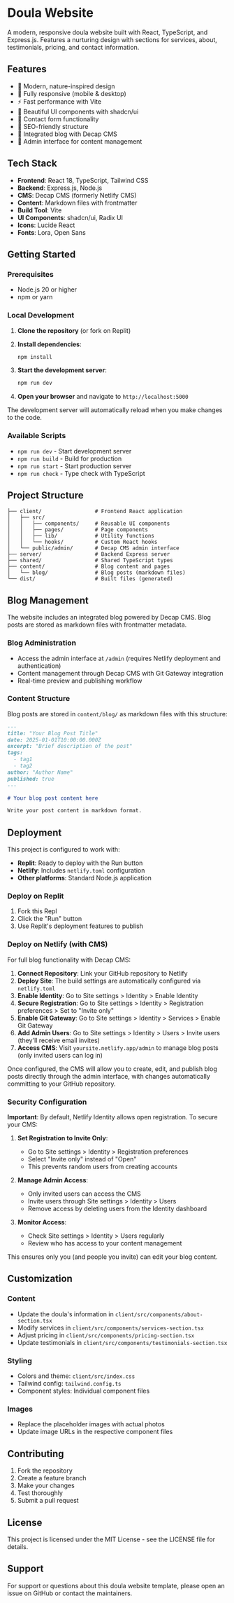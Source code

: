 
# Doula Website

A modern, responsive doula website built with React, TypeScript, and Express.js. Features a nurturing design with sections for services, about, testimonials, pricing, and contact information.

## Features

- 🌿 Modern, nature-inspired design
- 📱 Fully responsive (mobile & desktop)
- ⚡ Fast performance with Vite
- 🎨 Beautiful UI components with shadcn/ui
- 📧 Contact form functionality
- 🎯 SEO-friendly structure
- 📝 Integrated blog with Decap CMS
- 🔐 Admin interface for content management

## Tech Stack

- **Frontend**: React 18, TypeScript, Tailwind CSS
- **Backend**: Express.js, Node.js
- **CMS**: Decap CMS (formerly Netlify CMS)
- **Content**: Markdown files with frontmatter
- **Build Tool**: Vite
- **UI Components**: shadcn/ui, Radix UI
- **Icons**: Lucide React
- **Fonts**: Lora, Open Sans

## Getting Started

### Prerequisites

- Node.js 20 or higher
- npm or yarn

### Local Development

1. **Clone the repository** (or fork on Replit)

2. **Install dependencies**:
   ```bash
   npm install
   ```

3. **Start the development server**:
   ```bash
   npm run dev
   ```

4. **Open your browser** and navigate to `http://localhost:5000`

The development server will automatically reload when you make changes to the code.

### Available Scripts

- `npm run dev` - Start development server
- `npm run build` - Build for production
- `npm run start` - Start production server
- `npm run check` - Type check with TypeScript

## Project Structure

```
├── client/                 # Frontend React application
│   ├── src/
│   │   ├── components/     # Reusable UI components
│   │   ├── pages/          # Page components
│   │   ├── lib/            # Utility functions
│   │   └── hooks/          # Custom React hooks
│   └── public/admin/       # Decap CMS admin interface
├── server/                 # Backend Express server
├── shared/                 # Shared TypeScript types
├── content/                # Blog content and pages
│   └── blog/               # Blog posts (markdown files)
└── dist/                   # Built files (generated)
```

## Blog Management

The website includes an integrated blog powered by Decap CMS. Blog posts are stored as markdown files with frontmatter metadata.

### Blog Administration

- Access the admin interface at `/admin` (requires Netlify deployment and authentication)
- Content management through Decap CMS with Git Gateway integration
- Real-time preview and publishing workflow

### Content Structure

Blog posts are stored in `content/blog/` as markdown files with this structure:

```markdown
---
title: "Your Blog Post Title"
date: 2025-01-01T10:00:00.000Z
excerpt: "Brief description of the post"
tags:
  - tag1
  - tag2
author: "Author Name"
published: true
---

# Your blog post content here

Write your post content in markdown format.
```

## Deployment

This project is configured to work with:

- **Replit**: Ready to deploy with the Run button
- **Netlify**: Includes `netlify.toml` configuration
- **Other platforms**: Standard Node.js application

### Deploy on Replit

1. Fork this Repl
2. Click the "Run" button
3. Use Replit's deployment features to publish

### Deploy on Netlify (with CMS)

For full blog functionality with Decap CMS:

1. **Connect Repository**: Link your GitHub repository to Netlify
2. **Deploy Site**: The build settings are automatically configured via `netlify.toml`
3. **Enable Identity**: Go to Site settings > Identity > Enable Identity
4. **Secure Registration**: Go to Site settings > Identity > Registration preferences > Set to "Invite only"
5. **Enable Git Gateway**: Go to Site settings > Identity > Services > Enable Git Gateway
6. **Add Admin Users**: Go to Site settings > Identity > Users > Invite users (they'll receive email invites)
7. **Access CMS**: Visit `yoursite.netlify.app/admin` to manage blog posts (only invited users can log in)

Once configured, the CMS will allow you to create, edit, and publish blog posts directly through the admin interface, with changes automatically committing to your GitHub repository.

### Security Configuration

**Important**: By default, Netlify Identity allows open registration. To secure your CMS:

1. **Set Registration to Invite Only**:
   - Go to Site settings > Identity > Registration preferences
   - Select "Invite only" instead of "Open"
   - This prevents random users from creating accounts

2. **Manage Admin Access**:
   - Only invited users can access the CMS
   - Invite users through Site settings > Identity > Users
   - Remove access by deleting users from the Identity dashboard

3. **Monitor Access**:
   - Check Site settings > Identity > Users regularly
   - Review who has access to your content management

This ensures only you (and people you invite) can edit your blog content.

## Customization

### Content

- Update the doula's information in `client/src/components/about-section.tsx`
- Modify services in `client/src/components/services-section.tsx`
- Adjust pricing in `client/src/components/pricing-section.tsx`
- Update testimonials in `client/src/components/testimonials-section.tsx`

### Styling

- Colors and theme: `client/src/index.css`
- Tailwind config: `tailwind.config.ts`
- Component styles: Individual component files

### Images

- Replace the placeholder images with actual photos
- Update image URLs in the respective component files

## Contributing

1. Fork the repository
2. Create a feature branch
3. Make your changes
4. Test thoroughly
5. Submit a pull request

## License

This project is licensed under the MIT License - see the LICENSE file for details.

## Support

For support or questions about this doula website template, please open an issue on GitHub or contact the maintainers.
